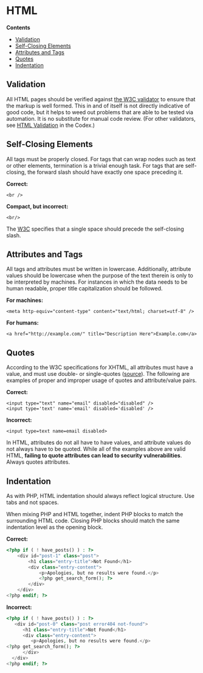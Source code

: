 # HTML

**Contents**

- [Validation](#validation)
- [Self-Closing Elements](#self-closing-elements)
- [Attributes and Tags](#attributes-and-tags)
- [Quotes](#quotes)
- [Indentation](#indentation)


## Validation

All HTML pages should be verified against [the W3C validator](http://validator.w3.org/) to ensure that the markup is well formed. This in and of itself is not directly indicative of good code, but it helps to weed out problems that are able to be tested via automation. It is no substitute for manual code review. (For other validators, see [HTML Validation](http://codex.wordpress.org/Validating_a_Website#HTML_-_Validation) in the Codex.)


## Self-Closing Elements

All tags must be properly closed. For tags that can wrap nodes such as text or other elements, termination is a trivial enough task. For tags that are self-closing, the forward slash should have exactly one space preceding it.

**Correct:**

```
<br />
```

**Compact, but incorrect:**

```
<br/>
```

The [W3C](http://w3.org/TR/xhtml1/#C_2) specifies that a single space should precede the self-closing slash.


## Attributes and Tags

All tags and attributes must be written in lowercase. Additionally, attribute values should be lowercase when the purpose of the text therein is only to be interpreted by machines. For instances in which the data needs to be human readable, proper title capitalization should be followed.

**For machines:**

```
<meta http-equiv="content-type" content="text/html; charset=utf-8" />
```

**For humans:**

```
<a href="http://example.com/" title="Description Here">Example.com</a>
```


## Quotes

According to the W3C specifications for XHTML, all attributes must have a value, and must use double- or single-quotes ([source](http://www.w3.org/TR/xhtml1/#h-4.4)). The following are examples of proper and improper usage of quotes and attribute/value pairs.

**Correct:**

```
<input type="text" name="email" disabled="disabled" />
<input type='text' name='email' disabled='disabled' />
```

**Incorrect:**

```
<input type=text name=email disabled>
```

In HTML, attributes do not all have to have values, and attribute values do not always have to be quoted. While all of the examples above are valid HTML, **failing to quote attributes can lead to security vulnerabilities**. Always quotes attributes.


## Indentation

As with PHP, HTML indentation should always reflect logical structure. Use tabs and not spaces.

When mixing PHP and HTML together, indent PHP blocks to match the surrounding HTML code. Closing PHP blocks should match the same indentation level as the opening block.

**Correct:**

```php
<?php if ( ! have_posts() ) : ?>
    <div id="post-1" class="post">
        <h1 class="entry-title">Not Found</h1>
        <div class="entry-content">
            <p>Apologies, but no results were found.</p>
            <?php get_search_form(); ?>
        </div>
    </div>
<?php endif; ?>
```

**Incorrect:**

```php
<?php if ( ! have_posts() ) : ?>
   <div id="post-0" class="post error404 not-found">
      <h1 class="entry-title">Not Found</h1>
      <div class="entry-content">
         <p>Apologies, but no results were found.</p>
<?php get_search_form(); ?>
      </div>
  </div>
<?php endif; ?>
```